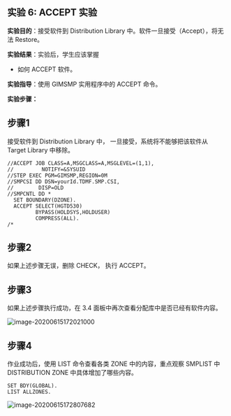 ## 实验 6: ACCEPT 实验

**实验目的**：接受软件到 Distribution Library 中。软件一旦接受（Accept），将无法 Restore。

**实验结果**：实验后，学生应该掌握

- 如何 ACCEPT 软件。

**实验指导**：使用 GIMSMP 实用程序中的 ACCEPT 命令。

**实验步骤：**

## 步骤**1** 

接受软件到 Distribution Library 中， 一旦接受，系统将不能够把该软件从 Target Library 中移除。

```
//ACCEPT JOB CLASS=A,MSGCLASS=A,MSGLEVEL=(1,1),
//         NOTIFY=&SYSUID
//STEP EXEC PGM=GIMSMP,REGION=0M
//SMPCSI DD DSN=yourId.TDMF.SMP.CSI,
//        DISP=OLD
//SMPCNTL DD *
  SET BOUNDARY(DZONE).
  ACCEPT SELECT(HGTD530)
         BYPASS(HOLDSYS,HOLDUSER)
         COMPRESS(ALL).
/*
```

## 步骤2

如果上述步骤无误，删除 CHECK， 执行 ACCEPT。



## 步骤3

如果上述步骤执行成功，在 3.4 面板中再次查看分配库中是否已经有软件内容。

![image-20200615172021000](/img/smp/lab6/1.png)



## 步骤4

作业成功后，使用 LIST 命令查看各类 ZONE 中的内容，重点观察 SMPLIST 中 DISTRIBUTION ZONE 中具体增加了哪些内容。

```
SET BDY(GLOBAL). 
LIST ALLZONES.
```



![image-20200615172807682](/img/smp/lab6/2.png)